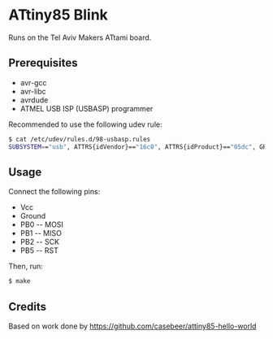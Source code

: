# ATtiny85 Blink

Runs on the Tel Aviv Makers ATtami board.

## Prerequisites

 - avr-gcc
 - avr-libc
 - avrdude
 - ATMEL USB ISP (USBASP) programmer

Recommended to use the following udev rule:

```bash
$ cat /etc/udev/rules.d/98-usbasp.rules
SUBSYSTEM=="usb", ATTRS{idVendor}=="16c0", ATTRS{idProduct}=="05dc", GROUP="users", MODE="0666"
```

## Usage

Connect the following pins:

 - Vcc
 - Ground
 - PB0 -- MOSI
 - PB1 -- MISO
 - PB2 -- SCK
 - PB5 -- RST

Then, run: 

```bash
$ make
``` 
## Credits

Based on work done by https://github.com/casebeer/attiny85-hello-world

